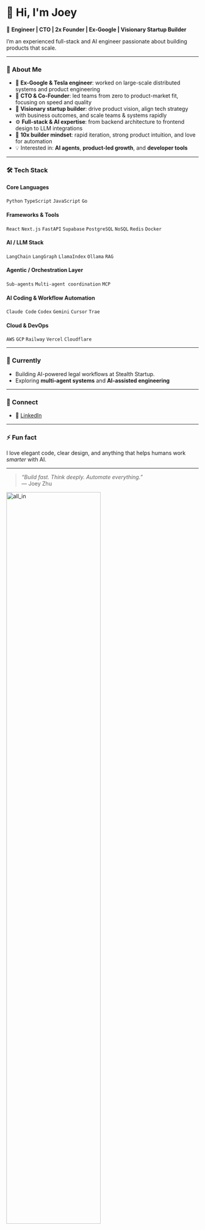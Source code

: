 # 👋 Hi, I'm Joey

🚀 **Engineer | CTO | 2x Founder | Ex-Google | Visionary Startup Builder**

I’m an experienced full-stack and AI engineer passionate about building products that scale.  

---

### 🧠 About Me

- 🧩 **Ex-Google & Tesla engineer**: worked on large-scale distributed systems and product engineering  
- 🧭 **CTO & Co-Founder**: led teams from zero to product-market fit, focusing on speed and quality  
- 🌟 **Visionary startup builder**: drive product vision, align tech strategy with business outcomes, and scale teams & systems rapidly  
- ⚙️ **Full-stack & AI expertise**: from backend architecture to frontend design to LLM integrations  
- 🔁 **10x builder mindset**: rapid iteration, strong product intuition, and love for automation  
- 💡 Interested in: **AI agents**, **product-led growth**, and **developer tools**

---

### 🛠️ Tech Stack

#### **Core Languages**
`Python` `TypeScript` `JavaScript` `Go`

#### **Frameworks & Tools**
`React` `Next.js` `FastAPI` `Supabase` `PostgreSQL` `NoSQL` `Redis` `Docker`

#### **AI / LLM Stack**
`LangChain` `LangGraph` `LlamaIndex` `Ollama` `RAG`

#### **Agentic / Orchestration Layer**
`Sub-agents` `Multi-agent coordination` `MCP`

#### **AI Coding & Workflow Automation**
`Claude Code` `Codex` `Gemini` `Cursor` `Trae`

#### **Cloud & DevOps**
`AWS` `GCP` `Railway` `Vercel` `Cloudflare`

---

### 🌱 Currently

- Building AI-powered legal workflows at Stealth Startup.  
- Exploring **multi-agent systems** and **AI-assisted engineering**

---

### 💬 Connect

- 💼 [LinkedIn](https://www.linkedin.com/in/zzjoey/)  

---

### ⚡ Fun fact

I love elegant code, clear design, and anything that helps humans work *smarter* with AI.

---

> _“Build fast. Think deeply. Automate everything.”_  
> — Joey Zhu


<img src="https://github.com/zzjoey/zzjoey/blob/master/assets/Google_all_in_2.png?raw=true" alt="all_in" width="70%"/>

